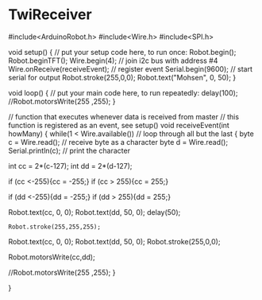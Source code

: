 # TwiReceiver
#include<ArduinoRobot.h>
#include<Wire.h>
#include<SPI.h>


void setup() {
  // put your setup code here, to run once:
  Robot.begin();
  Robot.beginTFT();
  Wire.begin(4);                // join i2c bus with address #4
  Wire.onReceive(receiveEvent); // register event
  Serial.begin(9600);           // start serial for output
  Robot.stroke(255,0,0);
  Robot.text("Mohsen", 0, 50);
}

void loop() {
  // put your main code here, to run repeatedly:
delay(100);
//Robot.motorsWrite(255  ,255);
}

// function that executes whenever data is received from master
// this function is registered as an event, see setup()
void receiveEvent(int howMany)
{
  while(1 < Wire.available()) // loop through all but the last
  {
   byte c = Wire.read(); // receive byte as a character
  byte d = Wire.read();
  Serial.println(c);         // print the character
  
  int cc = 2*(c-127);
  int dd = 2*(d-127);
  
  if (cc <-255){cc = -255;}
  if (cc > 255){cc = 255;}
 
  if (dd <-255){dd = -255;}
  if (dd > 255){dd = 255;}
  
 Robot.text(cc, 0, 0);
 Robot.text(dd, 50, 0);
  delay(50);
  
    Robot.stroke(255,255,255);
  Robot.text(cc, 0, 0);
 Robot.text(dd, 50, 0);
Robot.stroke(255,0,0);

Robot.motorsWrite(cc,dd);

//Robot.motorsWrite(255  ,255);
  }

 
}
